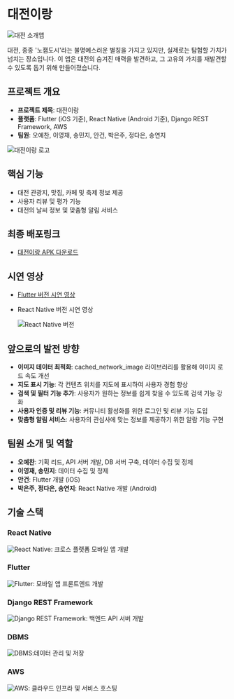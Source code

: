 # 대전이랑

![대전 소개앱](https://www.notion.so/7444ce55d81d4364a1b9f15754018c9e?pvs=4#4cded56ee43b470fbe2974848e4f71d1)

대전, 종종 '노잼도시'라는 불명예스러운 별칭을 가지고 있지만, 실제로는 탐험할 가치가 넘치는 장소입니다. 이 앱은 대전의 숨겨진 매력을 발견하고, 그 고유의 가치를 재발견할 수 있도록 돕기 위해 만들어졌습니다.

## 프로젝트 개요

- **프로젝트 제목**: 대전이랑
- **플랫폼**: Flutter (iOS 기준), React Native (Android 기준), Django REST Framework, AWS
- **팀원**: 오예찬, 이영재, 송민지, 안건, 박은주, 정다은, 송연지

![대전이랑 로고](https://s3-us-west-2.amazonaws.com/secure.notion-static.com/798b47da-f1d0-46f5-ae3f-577f056afa40/Icon_LOGO.png)

## 핵심 기능

- 대전 관광지, 맛집, 카페 및 축제 정보 제공
- 사용자 리뷰 및 평가 기능
- 대전의 날씨 정보 및 맞춤형 알림 서비스

## 최종 배포링크

- [대전이랑 APK 다운로드](https://s3-us-west-2.amazonaws.com/secure.notion-static.com/0d2ab9d2-3379-4e86-8769-e2c2fa6aaef9/%E1%84%83%E1%85%A2%E1%84%8C%E1%85%A5%E1%86%AB%E1%84%8B%E1%85%B5%E1%84%85%E1%85%A1%E1%86%BC.zip)

## 시연 영상

- [Flutter 버전 시연 영상](https://youtu.be/kLOoKNbOqPk)
- React Native 버전 시연 영상

    ![React Native 버전](https://s3-us-west-2.amazonaws.com/secure.notion-static.com/7ab56ec5-d863-48b2-b142-c4eeee4d15f1/%EB%A6%AC%EC%95%A1%ED%8A%B8.gif)


## 앞으로의 발전 방향

- **이미지 데이터 최적화**: cached_network_image 라이브러리를 활용해 이미지 로드 속도 개선
- **지도 표시 기능**: 각 컨텐츠 위치를 지도에 표시하여 사용자 경험 향상
- **검색 및 필터 기능 추가**: 사용자가 원하는 정보를 쉽게 찾을 수 있도록 검색 기능 강화
- **사용자 인증 및 리뷰 기능**: 커뮤니티 활성화를 위한 로그인 및 리뷰 기능 도입
- **맞춤형 알림 서비스**: 사용자의 관심사에 맞는 정보를 제공하기 위한 알람 기능 구현

## 팀원 소개 및 역할

- **오예찬**: 기획 리드, API 서버 개발, DB 서버 구축, 데이터 수집 및 정제
- **이영재, 송민지**: 데이터 수집 및 정제
- **안건**: Flutter 개발 (iOS)
- **박은주, 정다은, 송연지**: React Native 개발 (Android)

## 기술 스택

### React Native
![React Native](https://s3-us-west-2.amazonaws.com/secure.notion-static.com/e01d0629-a49a-4271-a38d-6553c4eca75e/Untitled.png): 크로스 플랫폼 모바일 앱 개발

### Flutter
![Flutter](https://s3-us-west-2.amazonaws.com/secure.notion-static.com/24c762b5-8338-4cc9-8b18-7d6623253c2e/Untitled.png): 모바일 앱 프론트엔드 개발

### Django REST Framework
![Django REST Framework](https://s3-us-west-2.amazonaws.com/secure.notion-static.com/f349f242-cc13-4a29-9096-b6fc4a4f0bcd/Untitled.png): 백엔드 API 서버 개발

### DBMS
![DBMS](https://s3-us-west-2.amazonaws.com/secure.notion-static.com/02b152eb-2bcf-41a0-ac1d-3b6531f688e7/Untitled.png):데이터 관리 및 저장

### AWS
![AWS](https://s3-us-west-2.amazonaws.com/secure.notion-static.com/5f59470a-83f8-454c-b730-59671f3918d3/Untitled.png): 클라우드 인프라 및 서비스 호스팅

